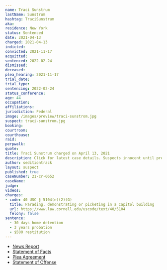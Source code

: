 ```yaml
---
name: Traci Sunstrum
lastName: Sunstrum
hashtag: TraciSunstrum
aka:
residence: New York
status: Sentenced
date: 2021-04-13
charged: 2021-04-13
indicted:
convicted: 2021-11-17
acquitted:
sentenced: 2022-02-24
dismissed:
deceased:
plea_hearing: 2021-11-17
trial_date:
trial_type:
sentencing: 2022-02-24
status_conference:
age: 44
occupation:
affiliations:
jurisdiction: Federal
image: /images/preview/traci-sunstrom.jpg
suspect: traci-sunstrom.jpg
booking:
courtroom:
courthouse:
raid:
perpwalk:
quote:
title: Traci Sunstrum charged on April 13, 2021
description: Click for latest case details. Suspects innocent until proven guilty.
author: seditiontrack
layout: suspect
published: true
caseNumber: 21-cr-0652
caseName:
judge:
videos:
charges:
- code: 40 USC § 5104(e)(2)(G)
  title: Parading, demonstrating or picketing in a Capitol building
  url: https://www.law.cornell.edu/uscode/text/40/5104
  felony: false
sentence:
  - 30 days home detention
  - 3 years probation
  - $500 restitution
---
```

- [News Report](https://news.wbfo.org/post/four-more-local-suspects-charged-us-capitol-riot)
- [Statement of Facts](https://www.justice.gov/usao-dc/case-multi-defendant/file/1395326/download)
- [Plea Agreement](https://www.justice.gov/usao-dc/case-multi-defendant/file/1450276/download)
- [Statement of Offense](https://www.justice.gov/usao-dc/case-multi-defendant/file/1450271/download)
